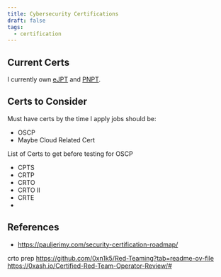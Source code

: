 ```yaml
---
title: Cybersecurity Certifications
draft: false
tags:
  - certification
---
```

## Current Certs
I currently own [eJPT](https://certs.ine.com/15f24929-9acb-43e8-b36d-ddfe121b0cb6) and [PNPT](https://certified.tcm-sec.com/b8ee57b0-81e8-4098-853b-0e013bba7848). 

## Certs to Consider

Must have certs by the time I apply jobs should be:
- OSCP
- Maybe Cloud Related Cert

List of Certs to get before testing for OSCP
- CPTS
- CRTP
- CRTO
- CRTO II
- CRTE
- 


## References
- https://pauljerimy.com/security-certification-roadmap/


crto prep
https://github.com/0xn1k5/Red-Teaming?tab=readme-ov-file
https://0xash.io/Certified-Red-Team-Operator-Review/#